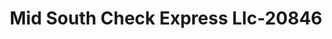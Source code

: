 ---
f_zip-code: 38663
f_state-code: MS
title: Mid South Check Express Llc-20846
f_phone: 662-837-0007
f_city-only: Ripley
f_address: 400A E Walnut Street Ripley
f_location-unique-id: '20846'
slug: mid-south-check-express-llc-20846
updated-on: '2024-05-30T13:46:58.046Z'
created-on: '2024-05-30T13:36:59.803Z'
published-on: '2024-05-30T13:54:32.469Z'
f_city-state: cms/city/ripley-ms.md
f_company: cms/company/mid-south-check-express-llc.md
f_state: cms/state/mississippi.md
layout: '[payday-loan].html'
tags: payday-loan
---